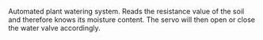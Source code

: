 Automated plant watering system. Reads the resistance value of the soil and therefore knows its moisture content. The servo will then open or close the water valve accordingly.